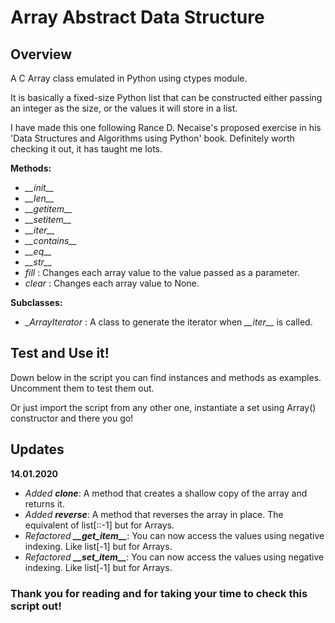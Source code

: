 Array Abstract Data Structure
========================================

Overview
----------------------------------------

A C Array class emulated in Python using ctypes module.

It is basically a fixed-size Python list that can be constructed either
passing an integer as the size, or the values it will store in a list.

I have made this one following Rance D. Necaise's proposed exercise in his
'Data Structures and Algorithms using Python' book. Definitely worth checking it out, it has taught me lots.

**Methods:**
- *\_\_init\_\_*
- *\_\_len\_\_*
- *\_\_getitem\_\_*
- *\_\_setitem\_\_*
- *\_\_iter\_\_*
- *\_\_contains\_\_*
- *\_\_eq\_\_*
- *\_\_str\_\_*
- *fill* : Changes each array value to the value passed as a parameter.
- *clear* : Changes each array value to None.

**Subclasses:**
- *_ArrayIterator* : A class to generate the iterator when _\_\_iter\_\__ is called.

Test and Use it!
------------------------------------------

Down below in the script you can find instances and methods as examples. Uncomment them to test them out.

Or just import the script from any other one, instantiate a set using Array() constructor and there you go!

Updates
----------------------------------
**14.01.2020**

- *Added **clone***: A method that creates a shallow copy of the array and returns it.
- *Added **reverse***: A method that reverses the array in place. The equivalent of list[::-1] but for Arrays.
- *Refactored **\_\_get\_item\_\_***: You can now access the values using negative indexing. Like list[-1] but for Arrays.
- *Refactored **\_\_set\_item\_\_***: You can now access the values using negative indexing. Like list[-1] but for Arrays.

### Thank you for reading and for taking your time to check this script out!
